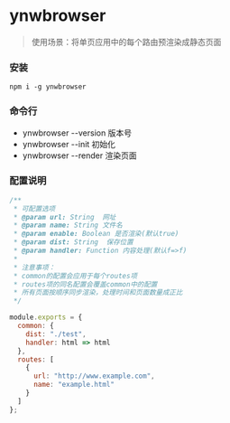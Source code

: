# ynwbrowser

> 使用场景：将单页应用中的每个路由预渲染成静态页面

### 安装

```shell
npm i -g ynwbrowser
```

### 命令行

- ynwbrowser --version 版本号
- ynwbrowser --init 初始化
- ynwbrowser --render 渲染页面

### 配置说明

```js
/**
 * 可配置选项
 * @param url: String  网址
 * @param name: String 文件名
 * @param enable: Boolean 是否渲染(默认true)
 * @param dist: String  保存位置
 * @param handler: Function 内容处理(默认f=>f)
 *
 * 注意事项：
 * common的配置会应用于每个routes项
 * routes项的同名配置会覆盖common中的配置
 * 所有页面按顺序同步渲染，处理时间和页面数量成正比
 */

module.exports = {
  common: {
    dist: "./test",
    handler: html => html
  },
  routes: [
    {
      url: "http://www.example.com",
      name: "example.html"
    }
  ]
};
```
